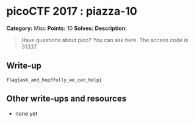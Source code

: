 # picoCTF 2017 : piazza-10

**Category:** Misc
**Points:** 10
**Solves:** 
**Description:**

> Have questions about pico? You can ask here. The access code is 31337.


## Write-up

```
flag{ask_and_hop3fully_we_can_help}

```

## Other write-ups and resources

* none yet

